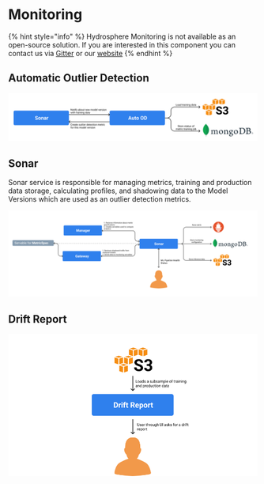 # Monitoring

{% hint style="info" %}
Hydrosphere Monitoring is not available as an open-source solution. If you are interested in this component you can contact us via [Gitter](https://gitter.im/Hydrospheredata/hydro-serving) or our [website](https://hydrosphere.io)
{% endhint %}

## Automatic Outlier Detection

![](../../.gitbook/assets/auto-od-service-diagram%20%281%29%20%284%29%20%286%29%20%285%29.png)

## Sonar

Sonar service is responsible for managing metrics, training and production data storage, calculating profiles, and shadowing data to the Model Versions which are used as an outlier detection metrics.

![](../../.gitbook/assets/sonar-service-diagram%20%281%29%20%284%29%20%286%29%20%282%29.png)

## Drift Report

![](../../.gitbook/assets/drift-report-service-diagram%20%281%29%20%284%29%20%286%29%20%284%29.png)

